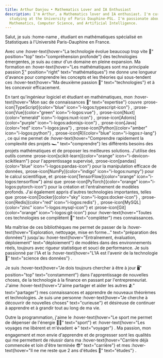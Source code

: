 ```yaml
---
title: Arthur Danjou • Mathematics Lover and IA Enthusiast
description: I'm Arthur, a Mathematics lover and IA enthusiast. I'm currently
  studying at the University of Paris Dauphine-PSL. I'm passionate about
  Mathematics, Computer Science, and Artificial Intelligence.
---
```


Salut, je suis :home-name , étudiant en mathématiques spécialisé en Statistiques à l'Université Paris-Dauphine en France.

Avec une :hover-text{hover="La technologie évolue beaucoup trop vite 🤯" position="top" text="compréhension profonde"} des technologies émergentes, je suis au cœur d'un domaine en pleine expansion. Ma formation en :hover-text{hover="Les
mathématiques sont ma principale passion ∑" position="right" text="mathématiques"} me donne une longueur d'avance pour
comprendre les concepts et les théories qui sous-tendent ces :hover-text{hover="Ma deuxième passion 📱" text="technologies"} et à les concevoir efficacement.

En tant qu'ingénieur logiciel et étudiant en mathématiques, mon :hover-text{hover="Mon sac de connaissances 🎒" text="expertise"} couvre
:prose-icon[TypeScript]{color="blue" icon="i-logos:typescript-icon"} ,
:prose-icon[Vue]{color="green" icon="i-logos:vue"} ,
:prose-icon[Nuxt]{color="emerald" icon="i-logos:nuxt-icon"} ,
:prose-icon[Adonis]{color="purple" icon="i-logos:adonisjs-icon"} ,
:prose-icon[Java]{color="red" icon="i-logos:java"} ,
:prose-icon[Python]{color="amber" icon="i-logos:python"} ,
:prose-icon[R]{color="blue" icon="i-logos:r-lang"} ,
ce qui me permet de :hover-text{hover="Comprendre rapidement la complexité des projets 🏎️" text="comprendre"} les
différents besoins des projets mathématiques et de proposer les meilleures solutions.
J'utilise des outils comme
:prose-icon[scikit-learn]{color="orange" icon="i-devicon-scikitlearn"} pour l'apprentissage supervisé,
:prose-icon[pandas]{color="blue" icon="i-logos:pandas-icon"} pour la manipulation efficace de données,
:prose-icon[NumPy]{color="indigo" icon="i-logos:numpy"} pour le calcul scientifique, et
:prose-icon[TensorFlow]{color="orange" icon="i-logos:tensorflow"} ainsi que :prose-icon[PyTorch]{color="orange" icon="i-logos:pytorch-icon"} pour la création et l'entraînement de modèles profonds.
J'ai également appris d'autres technologies importantes, telles que
:prose-icon[Docker]{color="sky" icon="i-logos:docker-icon"} ,
:prose-icon[Redis]{color="red" icon="i-logos:redis"} ,
:prose-icon[MySQL]{color="zinc" icon="i-logos:mysql-icon"} et
:prose-icon[Git]{color="orange" icon="i-logos:git-icon"} pour :hover-text{hover="Toutes ces technologies se complètent 🔗" text="compléter"} mes connaissances.

Ma maîtrise de ces bibliothèques me permet de passer de la :hover-text{hover="Exploration, nettoyage, mise en forme…" text="préparation des données"} jusqu'au :hover-text{hover="Entraînement, évaluation, déploiement" text="déploiement"} de modèles dans des environnements réels, toujours avec rigueur statistique et souci de performance.
Je suis passionné par l'IA et la :hover-text{hover="L'IA est l'avenir de la technologie 🤖" text="science des données"} .

Je suis :hover-text{hover="Je dois toujours chercher à être à jour 🖥️" position="top" text="constamment"} dans
l'apprentissage de nouvelles choses, de la technologie à la finance en passant par l'entrepreneuriat. J'aime
:hover-text{hover="J'aime partager et aider les autres 🫂" text="partager"} mes connaissances et apprendre de nouveaux
théorèmes et technologies. Je suis une personne :hover-text{hover="Je cherche à découvrir de nouvelles choses" text="curieuse"} et désireuse de continuer à apprendre et à grandir tout au long de ma vie.

Outre la programmation, j'aime le :hover-text{hover="Le sport me permet de dépenser de l'énergie 🏋️‍♂️" text="sport"} et :hover-text{hover="Les voyages me libèrent et m'évadent ✈️" text="voyager"} .
Ma passion, mon engagement et mon envie d'apprendre et de progresser sont les qualités qui me permettent de réussir dans
ma :hover-text{hover="Carrière déjà commencée et loin d'être terminée 😎" text="carrière"} et mes :hover-text{hover="Il
ne me reste que 2 ans d'études 💪" text="études"} .
